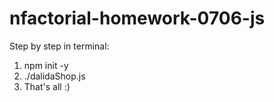 # nfactorial-homework-0706-js

Step by step in terminal:
1) npm init -y
2) ./dalidaShop.js
3) That's all :)
